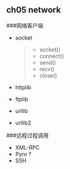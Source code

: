 ## ch05 network

###网络客户端

* socket
	>* socket()
	>* connect()
	>* send()
	>* recv()
	>* close()

* httplib
* ftplib
* urllib
* urllib2


###远程过程调用

* XML-RPC
* Pyro ?
* SSH

